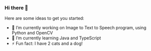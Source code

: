 ### Hi there 👋

Here are some ideas to get you started:

- 🔭 I’m currently working on Image to Text to Speech program, using Python and OpenCV
- 🌱 I’m currently learning Java and TypeScript
- ⚡ Fun fact: I have 2 cats and a dog!
